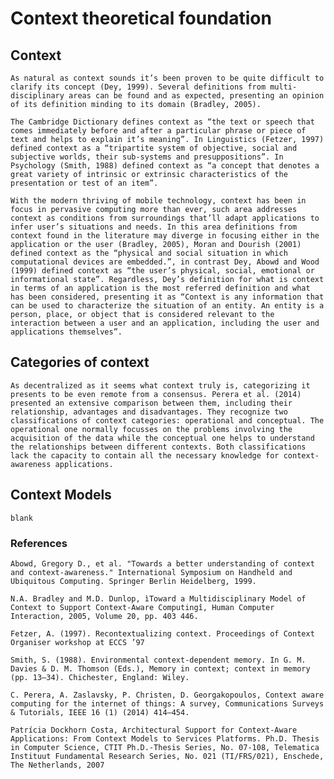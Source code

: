 # Context theoretical foundation

  ## Context

    As natural as context sounds it’s been proven to be quite difficult to clarify its concept (Dey, 1999). Several definitions from multi-disciplinary areas can be found and as expected, presenting an opinion of its definition minding to its domain (Bradley, 2005).

    The Cambridge Dictionary defines context as “the text or speech that comes immediately before and after a particular phrase or piece of text and helps to explain it’s meaning”. In Linguistics (Fetzer, 1997) defined context as a “tripartite system of objective, social and subjective worlds, their sub-systems and presuppositions”. In Psychology (Smith, 1988) defined context as “a concept that denotes a great variety of intrinsic or extrinsic characteristics of the presentation or test of an item”.

    With the modern thriving of mobile technology, context has been in focus in pervasive computing more than ever, such area addresses context as conditions from surroundings that’ll adapt applications to infer user’s situations and needs. In this area definitions from context found in the literature may diverge in focusing either in the application or the user (Bradley, 2005), Moran and Dourish (2001) defined context as the “physical and social situation in which computational devices are embedded.”, in contrast Dey, Abowd and Wood (1999) defined context as “the user’s physical, social, emotional or informational state”. Regardless, Dey’s definition for what is context in terms of an application is the most referred definition and what has been considered, presenting it as “Context is any information that can be used to characterize the situation of an entity. An entity is a person, place, or object that is considered relevant to the interaction between a user and an application, including the user and applications themselves”.

  ## Categories of context

    As decentralized as it seems what context truly is, categorizing it presents to be even remote from a consensus. Perera et al. (2014) presented an extensive comparison between them, including their relationship, advantages and disadvantages. They recognize two classifications of context categories: operational and conceptual. The operational one normally focusses on the problems involving the acquisition of the data while the conceptual one helps to understand the relationships between different contexts. Both classifications lack the capacity to contain all the necessary knowledge for context-awareness applications.

  ## Context Models

    blank

  ### References

    Abowd, Gregory D., et al. "Towards a better understanding of context and context-awareness." International Symposium on Handheld and Ubiquitous Computing. Springer Berlin Heidelberg, 1999.

    N.A. Bradley and M.D. Dunlop, ìToward a Multidisciplinary Model of Context to Support Context-Aware Computingî, Human Computer Interaction, 2005, Volume 20, pp. 403 446.

    Fetzer, A. (1997). Recontextualizing context. Proceedings of Context Organiser workshop at ECCS ’97

    Smith, S. (1988). Environmental context-dependent memory. In G. M. Davies & D. M. Thomson (Eds.), Memory in context; context in memory (pp. 13–34). Chichester, England: Wiley.

    C. Perera, A. Zaslavsky, P. Christen, D. Georgakopoulos, Context aware computing for the internet of things: A survey, Communications Surveys & Tutorials, IEEE 16 (1) (2014) 414–454.

    Patrícia Dockhorn Costa, Architectural Support for Context-Aware Applications: From Context Models to Services Platforms. Ph.D. Thesis in Computer Science, CTIT Ph.D.-Thesis Series, No. 07-108, Telematica Instituut Fundamental Research Series, No. 021 (TI/FRS/021), Enschede, The Netherlands, 2007

